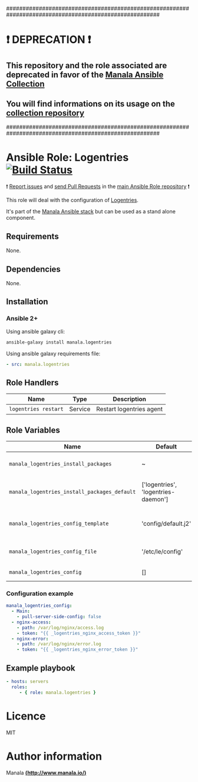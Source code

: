 #######################################################################################################

# :exclamation: DEPRECATION :exclamation:

## This repository and the role associated are deprecated in favor of the [Manala Ansible Collection](https://galaxy.ansible.com/manala/roles)

## You will find informations on its usage on the [collection repository](https://github.com/manala/ansible-roles)

#######################################################################################################

# Ansible Role: Logentries [![Build Status](https://travis-ci.org/manala/ansible-role-logentries.svg?branch=master)](https://travis-ci.org/manala/ansible-role-logentries)

:exclamation: [Report issues](https://github.com/manala/ansible-roles/issues) and [send Pull Requests](https://github.com/manala/ansible-roles/pulls) in the [main Ansible Role repository](https://github.com/manala/ansible-roles) :exclamation:

This role will deal with the configuration of [Logentries](https://logentries.com/).

It's part of the [Manala Ansible stack](http://www.manala.io) but can be used as a stand alone component.

## Requirements

None.

## Dependencies

None.

## Installation

### Ansible 2+

Using ansible galaxy cli:

```bash
ansible-galaxy install manala.logentries
```

Using ansible galaxy requirements file:

```yaml
- src: manala.logentries
```

## Role Handlers

| Name                 | Type    | Description              |
| -------------------- | ------- | ------------------------ |
| `logentries restart` | Service | Restart logentries agent |

## Role Variables

| Name                                         | Default                             | Type   | Description                            |
| -------------------------------------------- | ----------------------------------- | ------ | -------------------------------------- |
| `manala_logentries_install_packages`         | ~                                   | Array  | Dependency packages to install         |
| `manala_logentries_install_packages_default` | ['logentries', 'logentries-daemon'] | Array  | Default dependency packages to install |
| `manala_logentries_config_template`          | 'config/default.j2'                 | String | Main configuration template path       |
| `manala_logentries_config_file`              | '/etc/le/config'                    | String | Main configuration file path           |
| `manala_logentries_config`                   | []                                  | Array  | Main configuration                     |

### Configuration example

```yaml
manala_logentries_config:
  - Main:
    - pull-server-side-config: false
  - nginx-access:
    - path: /var/log/nginx/access.log
    - token: "{{ _logentries_nginx_access_token }}"
  - nginx-error:
    - path: /var/log/nginx/error.log
    - token: "{{ _logentries_nginx_error_token }}"
```

## Example playbook

```yaml
- hosts: servers
  roles:
     - { role: manala.logentries }
```

# Licence

MIT

# Author information

Manala [**(http://www.manala.io/)**](http://www.manala.io)
